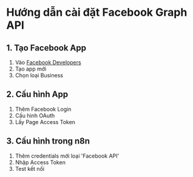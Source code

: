# Hướng dẫn cài đặt Facebook Graph API

## 1. Tạo Facebook App

1. Vào [Facebook Developers](https://developers.facebook.com)
2. Tạo app mới
3. Chọn loại Business

## 2. Cấu hình App

1. Thêm Facebook Login
2. Cấu hình OAuth
3. Lấy Page Access Token

## 3. Cấu hình trong n8n

1. Thêm credentials mới loại 'Facebook API'
2. Nhập Access Token
3. Test kết nối